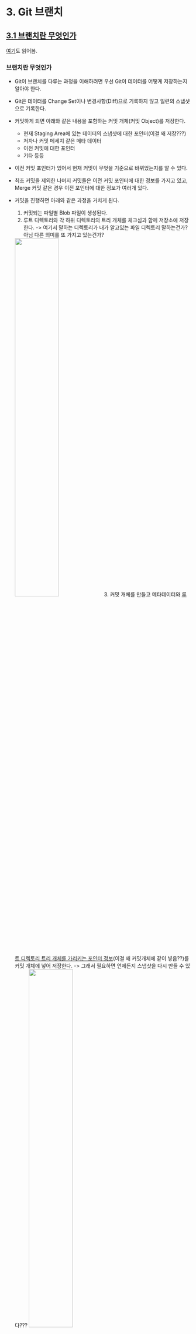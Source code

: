 # 3. Git 브랜치

## [3.1 브랜치란 무엇인가](https://git-scm.com/book/ko/v2/Git-%EB%B8%8C%EB%9E%9C%EC%B9%98-%EB%B8%8C%EB%9E%9C%EC%B9%98%EB%9E%80-%EB%AC%B4%EC%97%87%EC%9D%B8%EA%B0%80)
[여기](https://backlog.com/git-tutorial/kr/stepup/stepup1_1.html)도 읽어봄.

### 브랜치란 무엇인가
- Git이 브랜치를 다루는 과정을 이해하려면 우선 Git이 데이터를 어떻게 저장하는지 알아야 한다.
- Git은 데이터를 Change Set이나 변경사항(Diff)으로 기록하지 않고 일련의 스냅샷으로 기록한다.
- 커밋하게 되면 아래와 같은 내용을 포함하는 커밋 개체(커밋 Object)를 저장한다.
    - 현재 Staging Area에 있는 데이터의 스냅샷에 대한 포인터(이걸 왜 저장???)
    - 저자나 커밋 메세지 같은 메타 데이터
    - 이전 커밋에 대한 포인터 
    - 기타 등등

- 이전 커밋 포인터가 있어서 현재 커밋이 무엇을 기준으로 바뀌었는지를 알 수 있다.
- 최초 커밋을 제외한 나머지 커밋들은 이전 커밋 포인터에 대한 정보를 가지고 있고, Merge 커밋 같은 경우 이전 포인터에 대한 정보가 여러개 있다.

- 커밋을 진행하면 아래와 같은 과정을 거치게 된다.
    1. 커밋되는 파일별 Blob 파일이 생성된다.
    2. 루트 디렉토리와 각 하위 디렉토리의 트리 개체를 체크섬과 함께 저장소에 저장한다. -> 여기서 말하는 디렉토리가 내가 알고있는 파일 디렉토리 말하는건가? 아님 다른 의미를 또 가지고 있는건가?   
    <img src="./images/3-branch-01.png" width="50%">   
    3. 커밋 개체를 만들고 메타데이터와 <u>루트 디렉토리 트리 개체를 가리키는 포인터 정보</u>(이걸 왜 커밋개체에 같이 넣음??)를 커밋 개체에 넣어 저장한다. -> 그래서 필요하면 언제든지 스냅샷을 다시 만들 수 있다???   
    <img src="./images/3-branch-02.png" width="50%">   

- 커밋과 이전 커밋
<div style="text-alignmet: center;">
<img src="https://git-scm.com/book/en/v2/images/commits-and-parents.png">
</div>   

- Git의 브랜치는 커밋 사이를 가볍게 이동할 수 있는 포인터 같은 것이다.
- Git의 브랜치는 어떤 한 커밋을 가리키는 40글자의 SHA-1 체크섬 파일에 불과하기 때문에 만들기도 쉽고 지우기도 쉽다. (! 파일 전체를 다시 복사하는게 아니다! 그냥 포인터 같은 개념이다) 새로운 브랜치를 만드는 것은 41바이트 크기의 파일(40자와 줄 바꿈 문자 한개) 하나를 만드는 것에 불과하다.
- Git은 기본적으로 master 브랜치를 만든다. 처음 커밋하면 이 master 브랜치가 생성된 커밋을 가리킨다. 이후 커밋을 만들면 master 브랜치는 자동으로 가장 마지막 커밋을 가리킨다.

### 새 브랜치 생성하기
- `git branch <브랜치명>`   
아래 이미지에서는 위 명령어를 이용해 "testing"이라는 이름을 가진 브랜치를 만들었다. (하지만 브랜치를 옮기지는 않는)   
    <img src="https://git-scm.com/book/en/v2/images/two-branches.png">   
- 가장 마지막 커밋을 master도 가리키고 있고, 방금 만든 "testing"도 가리키는 것을 볼 수 있다.
- 마지막 커밋을 가리키는 브랜치가 2개 이상일 경우, Git은 현재 작업중인 브랜치가 무엇인지 어떻게 구별할까?
- `HEAD`라는 특수한 포인터로 이를 구별할 수 있다. 이 것은 <u>지금 작업하는 로컬 브랜치</u>를 가리킨다.
- `git log --oneline --decorate` 명령어를 이용해 현재 커밋과 해당 커밋을 가리키고 있는 브랜치에는 어떤 것들이 있는지 확인할 수도 있다.
    <img src="./images/3-branch-log-decorate.png">   
    - 위 이미지에 있는 내용을 해석해보면!   
        - `0668802`라는 커밋을 로컬 브랜치인 TEST-1, TEST-2, 원격 브랜치인 TEST-1이 가리키고 있다는 것을 볼 수 있다.
        - 현재 로컬에서 작업중인 브랜치는 TEST-1이라는 것을 알 수 있다.

- `git checkout <브랜치명>`
    - checkout한 브랜치가 가리키고 있는 커밋을 `HEAD`가 가리키도록 수정하고
    - 워킹 디렉토리의 파일도 `HEAD`가 가리키는 그 시점으로 변경시킴.

- `git checkout -b <브랜치명>`: 브랜치 만들고 체크아웃 하기

- `git branch -d <브랜치명>` : 브랜치 삭제


## [3.2 브랜치와 Merge의 기초](https://git-scm.com/book/ko/v2/Git-%EB%B8%8C%EB%9E%9C%EC%B9%98-%EB%B8%8C%EB%9E%9C%EC%B9%98%EC%99%80-Merge-%EC%9D%98-%EA%B8%B0%EC%B4%88)

### 브랜치로 작업하기
- 보통 특정 이슈를 해결하거나 hotfix 이슈가 발생하는 경우 master 브랜치를 기반으로 새로운 브랜치를 만들어서 작업하게 된다.
- 브랜치를 이동하기 위해서는 아직 커밋하지 않은 파일이 체크아웃 할 브랜치와 충돌(파일 내용이 서로 상이한 경우인가?)이 발생하면 안된다. 충돌 발생 시 브랜치를 이동할 수 없다.
- 따라서 브랜치를 변경하기 전에 워킹 디렉토리를 정리하는 것이 좋으며, Stash나 커밋 Amend를 통해 이런 문제를 다룰 수 있다. 이는 [Stashing과 Cleaning](https://git-scm.com/book/ko/v2/ch00/_git_stashing)에서 다룰 것이다.

### 브랜치 병합(Merge)하기
- `git merge` 명령어를 이용해 브랜치를 합칠 수 있다.

![master 브랜치에서 갈라져 나온 hotfix, iss53 브랜치](https://git-scm.com/book/en/v2/images/basic-branching-4.png)   
- 만약 위 그림에서 hotfix 브랜치를 master 브랜치에 합쳐야한다면, master로 체크아웃 후 `git merge hotfix` 명령어를 사용하면 된다. 그럼 아래와 같은 내용이 콘솔에 보여진다.
    ```Bash
    Updating f42c576..3a0874c
    Fast-forward
    index.html | 2 ++
    1 file changed, 2 insertions(+)
    ```
- 위 내용에서 "**Fast-forward**"라는 키워드가 보일 것이다. hotfix 브랜치가 가리키는 `C4` 커밋이 `C2` 커밋에 기반한 브랜치이기 때문에 <u>브랜치 포인터는 Merge 과정 없이 그저 최신 커밋으로 이동</u>한다. 이런 Merge 방식을 "Fast-forward"라고 부른다.
![Merge 후 hotfix와 같은 것을 가리키는 master 브랜치](https://git-scm.com/book/en/v2/images/basic-branching-5.png)


- hotfix를 master 브랜치에 merge한 이후 iss53 브랜치를 작업하여 아래와 같은 상태가 되었다고 가정하자.   
![](https://git-scm.com/book/en/v2/images/basic-branching-6.png)
- 위와 같은 상태에서 iss53 브랜치를 master 브랜치에 merge 하게되면 아래와 같은 내용을 콘솔에서 확인할 수 있다.
    ```Bash
    Merge made by the 'recursive' strategy.
    index.html |    1 +
    1 file changed, 1 insertion(+)
    ```
- hotfix를 Merge 했을 때와는 메세지가 다른데 그 이유는 iss53 브랜치가 가리키는 커밋이 merge할 브랜치의 조상 브랜치가 아니기 때문이다. Git은 이런 경우 Fast-forward로 merge 하지 않는다.
- 이 경우 git은 merge 대상 브랜치들(iss53, master)이 가리키는 커밋 두개와 두 브랜치의 공통 조상 하나를 사용하여 merge를 진행하며 이를 **3-way Merge**라고 한다.   
![3-way merge](https://git-scm.com/book/en/v2/images/basic-merging-1.png)
- fast-forward처럼 단순히 브랜치 포인터를 최신 커밋으로 옮기는게 아니다. <u>3-way merge의 결과를 별도의 커밋으로 만들고 난 이후 해당 브랜치가 그 커밋을 가리키도록 이동</u>시킨다. 그래서 이런 커밋은 부모가 여러개고 **Merge 커밋**이라고 부른다.   
![Merge 커밋](https://git-scm.com/book/en/v2/images/basic-merging-2.png)

### 충돌의 기초
- 가끔 3-way Merge가 실패할 때도 있다. Merge하는 두 브랜치에서 같은 파일의 한 부분을 동시에 수정하고 Merge하면 Git은 해당 부분을 Merge하지 못한다.
- 자동으로 Merge하지 못해 새로운 커밋을 추가하지 못하고, 그래서 브랜치 포인터도 이동시킬 수 없기 때문에 이런 충돌이 발생하는 경우 개발자가 충돌을 해결해야 한다.
- 어떤 파일이 Merge할 수 없었는지를 살펴보려면 `git status` 명령을 이용한다.
    ```Bash
    $ git status
    On branch master
    You have unmerged paths.
    (fix conflicts and run "git commit")

    Unmerged paths:
    (use "git add <file>..." to mark resolution)

        both modified:      index.html

    no changes added to commit (use "git add" and/or "git commit -a")
    ```
    - 충돌이 발생한 파일은 unmerged 상태로 표시된다.
    - 충돌이 발생한 부분은 아래와 같이 표시된다.
        ```
        <<<<<<< HEAD:index.html
        <div id="footer">contact : email.support@github.com</div>
        =======
        <div id="footer">
        please contact us at support@github.com
        </div>
        >>>>>>> iss53:index.html
        ```
    - `=======` 위쪽의 내용은 HEAD 버전의 내용이고 아래쪽은 iss53브랜치의 내용이다. 충돌을 해결하려면 위쪽이나 아래쪽을 하나 선택하거나 혹은 새로 작성해서 Merge한다.
    - 수정을 진행한 이후에는 `<<<<<<<`, `=======`, `>>>>>>>`가 포함된 행을 삭제하고 `git add` 명령으로 다시 Git에 저장한다.
    - 이후 `git commit` 명령어로 merge한 것을 커밋한다. 이때 어떻게 충돌을 해결했고, 좀 더 확인해야 하는 부분은 무엇이고 왜 그렇게 해결했는지에 대해 자세히 기록할 수 있다.

## 브랜치 관리
- `git branch`   
브랜치 목록 조회
- `git branch -v`   
브랜치 목록 & 마지막 커밋 메세지도 함께 보여준다.
- `git branch --merged`   
현재 체크아웃한 브랜치를 기준으로 Merged된 브랜치 목록을 보여준다.
- `git branch --no-merged`   
현재 체크아웃한 브랜치에 아직 Merge 하지 않은 브랜치 목록을 보여준다.

#### 이 챕터를 읽으면서 궁금했던 점
>"수정한 내용을 커밋하면 `master` 브랜치에 커밋되고"

- 위 문장을 천천히 읽어보았는데 이해가 좀 안간다. "커밋"이라는 것이 구체적으로 어떤 작업을 진행하는지 잘 몰라서 이해가 안가는 것 같다.   
- 📒  commit : 기록하다, 기억하다.
- 위 뜻을 토대로 다시 문장을 만들어보면,   
"지금 수정한 내용을 기록하면 `master` 브랜치에 기록되고"라는 문장이 만들어진다. 
- 이 페이지의 상단에서도 언급했듯이 git은 데이터를 일련의 스냅샷으로 "기록"하기 때문에 commit 한다는 것은 스냅샷으로 기록한다는 행위를 의미한다. 그리고 이 스냅샷에는 blob 파일, 트리 정보, 커밋 객체가 저장된다.
- 브랜치는 단순히 SHA-1 체크섬 파일이고 41바이트밖에 안되기 때문에 브랜치에 커밋된다는 것은 스냅샷의 정보를 현재 브랜치의 체크섬이 참조하고 있다로 생각할 수 있을 것 같다.


## 브랜치 워크플로
### Long-Running 브랜치
- 배포했거나 배포할 코드만 master 브랜치에 Merge
- 개발을 진행하고 안정화하는 브랜치는 develop이나 next라는 이름으로 추가적인 브랜치를 만들어서 사용한다.
- 브랜치를 이용해 여러 단계에 걸쳐 안정화해 나아가면서 충분히 안정화가 됐을 때 안정 브랜치로 머지함.   
<div style="text-align:center">
    <img src="https://git-scm.com/book/en/v2/images/lr-branches-2.png" width="90%">
</div>   

### 토픽 브랜치
- 어떤 한가지 주제나 작업을 위해 만든 짧은 호흡의 브랜치다.

### Git flow
해당 챕터가 git flow를 보기 가장 적절한 챕터가 아닐까 싶어 오늘 살펴본다.   
🔗  [우아한형제들 기술블로그, 우린 Git-flow를 사용하고 있어요](https://techblog.woowahan.com/2553/)   
<div style="text-align:center">
    <img src="https://techblog.woowahan.com/wp-content/uploads/img/2017-10-30/git-flow_overall_graph.png" width="80%">
</div>   

- Git flow에는 5가지 종류의 브랜치가 존재한다.   
    - master : 제품으로 출시될 수 있는 브랜치
    - develop: 다음 출시 버전을 개발하는 브랜치
    - feature: 기능을 개발하는 브랜치(~~feature에서 작업을 하는동안 develop 브랜치에서 발생하는 변화는 mergeg하지 않는다.~~) develop에 추가된 기능을 feature에 가져와야 할 경우도 있다.
    - release: 이번 출시 버전을 준비하는 브랜치(develop 브랜치에서 개발을 진행하고 이번 버전에 필요한 기능들이 모두 merge됐을 경우 QA를 위해 release 브랜치를 생성한다. 오로지 버그 픽스만 진행한다.)
    - hotfix : 출시 버전에서 발생한 버그를 수정하는 브랜치
- Upstream remote repo를 개발자마다 fork한다는 것도 생소했고 왜 이렇게 하는거지?! 라는 의문이 들었는데 그런 생각이 들자마자 글에서 왜 그렇게 하는지 나옴. 모두가 공유하고 있는 Upstream remote repo에서 새로운 기술을 도입하거나 이것저것 실험하는 것보다는 fork한 Repo에서 더 안정감 있게 실험할 수 있기 때문이라고 한다.
- 큰 회사라 그런지 feature에도 종류가 있다는 것이 신기하다. (feature-user)
- 커밋 그래프를 단순하게 가져가는 이유는?   
    - 여기서는 하나의 ticket 당 하나의 commit이 되도록 내부적으로 약속을 정했기 때문에 티켓 하나 당 업무가 작아야만 한다. 따라서 하나의 기능에 여러개의 티켓이 생성되고, 여러개의 커밋이 생성되는 거임. 그래서 이를 하나의 커밋으로 합친다고 함. 
    - 또한 커밋 그래프가 복잡해지면 이력 확인이 어렵기 때문에.
- `git merge –no-ff upstream/develop`
    - `-no-ff` 옵션 : 현재 브랜치와 merge 대상의 관계가 fast-forward이던 아니던 무조건 Merge 커밋과 같이 merge되는 옵션
    - merge 커밋? 봤는데 기억이 안난다..! 봤다는 기억만 난다.ㅎㅎ.. 주말에 꼭 복습해야겠다. 



## 리모트 브랜치

## Rebase 하기